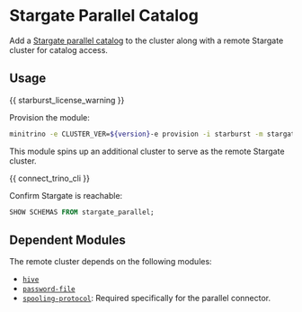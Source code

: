# Stargate Parallel Catalog

Add a
[Stargate parallel catalog](https://docs.starburst.io/latest/connector/starburst-stargate.html)
to the cluster along with a remote Stargate cluster for catalog access.

## Usage

{{ starburst_license_warning }}

Provision the module:

```sh
minitrino -e CLUSTER_VER=${version}-e provision -i starburst -m stargate-parallel
```

This module spins up an additional cluster to serve as the remote Stargate
cluster.

{{ connect_trino_cli }}

Confirm Stargate is reachable:

```sql
SHOW SCHEMAS FROM stargate_parallel;
```

## Dependent Modules

The remote cluster depends on the following modules:

- [`hive`](./hive.md#hive-catalog)
- [`password-file`](../security/password-file.md#password-file-catalog)
- [`spooling-protocol`](../admin/spooling-protocol.md#spooling-protocol-catalog):
  Required specifically for the parallel connector.
